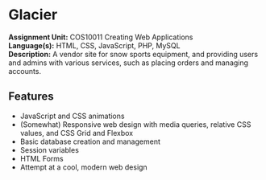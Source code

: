 # Glacier
**Assignment Unit:** COS10011 Creating Web Applications  
**Language(s):** HTML, CSS, JavaScript, PHP, MySQL  
**Description:** A vendor site for snow sports equipment, and providing users and admins with various services, such as placing orders and managing accounts.

## Features
+ JavaScript and CSS animations
+ (Somewhat) Responsive web design with media queries, relative CSS values, and CSS Grid and Flexbox
+ Basic database creation and management
+ Session variables
+ HTML Forms
+ Attempt at a cool, modern web design
